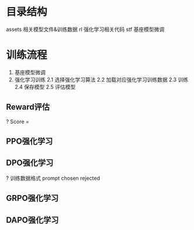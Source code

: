 # 目录结构
assets 相关模型文件&训练数据
rl 强化学习相关代码
stf 基座模型微调

# 训练流程
1. 基座模型微调
2. 强化学习训练
    2.1 选择强化学习算法
    2.2 加载对应强化学习训练数据
    2.3 训练
    2.4 保存模型
    2.5 评估模型
## Reward评估
?
Score = 
## PPO强化学习

## DPO强化学习
?
训练数据格式
prompt chosen rejected

## GRPO强化学习


## DAPO强化学习


